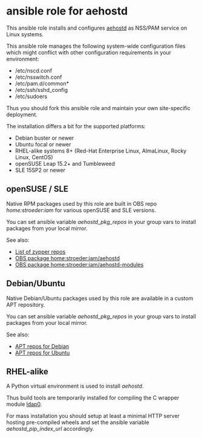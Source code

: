 ansible role for aehostd
========================

This ansible role installs and configures
[aehostd](https://www.ae-dir.com/aehostd.html)
as NSS/PAM service on Linux systems.

This ansible role manages the following system-wide configuration files
which might conflict with other configuration requirements in your
environment:

  * /etc/nscd.conf
  * /etc/nsswitch.conf
  * /etc/pam.d/common*
  * /etc/ssh/sshd_config
  * /etc/sudoers

Thus you should fork this ansible role and maintain your own site-specific
deployment.

The installation differs a bit for the supported platforms:

  * Debian buster or newer
  * Ubuntu focal or newer
  * RHEL-alike systems 8+ (Red-Hat Enterprise Linux, AlmaLinux, Rocky Linux, CentOS)
  * openSUSE Leap 15.2+ and Tumbleweed
  * SLE 15SP2 or newer

openSUSE / SLE
--------------

Native RPM packages used by this role are built in OBS repo
_home:stroeder:iam_ for various openSUSE and SLE versions.

You can set ansible variable _aehostd_pkg_repos_ in your group vars
to install packages from your local mirror.

See also:
  * [List of zypper repos](https://download.opensuse.org/repositories/home:/stroeder:/iam/)
  * [OBS package home:stroeder:iam/aehostd](https://build.opensuse.org/package/show/home:stroeder:iam/aehostd)
  * [OBS package home:stroeder:iam/aehostd-modules](https://build.opensuse.org/package/show/home:stroeder:iam/aehostd-modules)

Debian/Ubuntu
-------------

Native Debian/Ubuntu packages used by this role are available
in a custom APT repository.

You can set ansible variable _aehostd_pkg_repos_ in your group vars
to install packages from your local mirror.

See also:
  * [APT repos for Debian](https://ae-dir.com/repo/debian/)
  * [APT repos for Ubuntu](https://ae-dir.com/repo/ubuntu/)

RHEL-alike
----------

A Python virtual environment is used to install _aehostd_.

Thus build tools are temporarily installed for compiling the C
wrapper module [ldap0](https://pypi.org/project/ldap0/).

For mass installation you should setup at least a minimal
HTTP server hosting pre-compiled wheels and set the ansible
variable _aehostd_pip_index_url_ accordingly.
